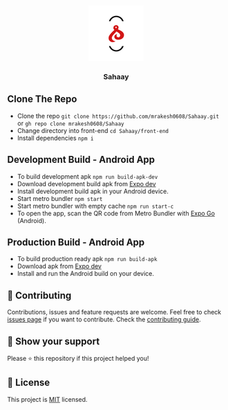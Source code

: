 <div id="top" align="center">
  <img src="front-end/assets/icon.png" alt="app-logo"/>
  <h3>Sahaay</h3>
</div>

## Clone The Repo
- Clone the repo `git clone https://github.com/mrakesh0608/Sahaay.git` or `gh repo clone mrakesh0608/Sahaay`
- Change directory into front-end `cd Sahaay/front-end`
- Install dependencies `npm i`

## Development Build - Android App
- To build development apk `npm run build-apk-dev`
- Download development build apk from [Expo dev](https://expo.dev/)
- Install development build apk in your Android device.
- Start metro bundler `npm start`
- Start metro bundler with empty cache `npm run start-c`
- To open the app, scan the QR code from Metro Bundler with [Expo Go](https://play.google.com/store/apps/details?id=host.exp.exponent) (Android).

## Production Build - Android App
- To build production ready apk `npm run build-apk`
- Download apk from [Expo dev](https://expo.dev/)
- Install and run the Android build on your device.

## 🤝 Contributing 

Contributions, issues and feature requests are welcome. Feel free to check [issues page](https://github.com/mrakesh0608/Sahaay/issues) if you want to contribute. Check the [contributing guide](./CONTRIBUTING.md).

## 💖 Show your support

Please ⭐️ this repository if this project helped you!

## 📝 License

<!-- Copyright © 2023 [Merugu Rakesh](https://github.com/mrakesh0608).<br /> -->
This project is [MIT](./LICENSE.md) licensed.